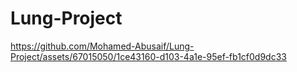 ﻿# Lung-Project
https://github.com/Mohamed-Abusaif/Lung-Project/assets/67015050/1ce43160-d103-4a1e-95ef-fb1cf0d9dc33

